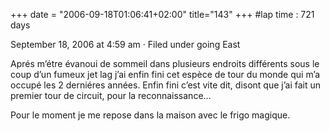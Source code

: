 +++
date = "2006-09-18T01:06:41+02:00"
title="143"
+++
#lap time : 721 days

September 18, 2006 at 4:59 am · Filed under going East

Aprés m’étre évanoui de sommeil dans plusieurs endroits différents sous le coup d’un fumeux jet lag j’ai enfin fini cet espèce de tour du monde qui m’a occupé les 2 derniéres années. Enfin fini c’est vite dit, disont que j’ai fait un premier tour de circuit, pour la reconnaissance…

Pour le moment je me repose dans la maison avec le frigo magique.

